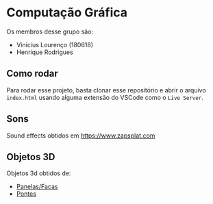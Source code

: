 # Computação Gráfica

Os membros desse grupo são:

- Vinícius Lourenço (180618)
- Henrique Rodrigues 

## Como rodar

Para rodar esse projeto, basta clonar esse repositório e abrir o arquivo `index.html` usando alguma extensão do VSCode como o `Live Server`.

## Sons

Sound effects obtidos em https://www.zapsplat.com

## Objetos 3D

Objetos 3d obtidos de:

- [Panelas/Facas](https://sketchfab.com/3d-models/restaurant-kitchen-set-part-1-129dd2f84879477ea261b422d21491f4)
- [Pontes](https://sketchfab.com/3d-models/wooden-bridge-pack-bbcda64fe4fa4af29edf096c6e039ae2)
